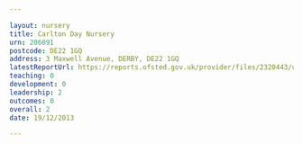 ```yaml
---

layout: nursery
title: Carlton Day Nursery
urn: 206091
postcode: DE22 1GQ
address: 3 Maxwell Avenue, DERBY, DE22 1GQ
latestReportUrl: https://reports.ofsted.gov.uk/provider/files/2320443/urn/206091.pdf
teaching: 0
development: 0
leadership: 2
outcomes: 0
overall: 2
date: 19/12/2013

---
```


